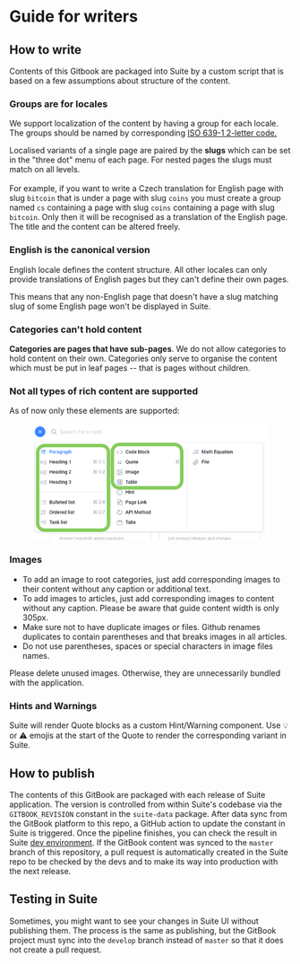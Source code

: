 # Guide for writers

## How to write

Contents of this Gitbook are packaged into Suite by a custom script that is based on a few assumptions about structure of the content.

### Groups are for locales

We support localization of the content by having a group for each locale. The groups should be named by corresponding [ISO 639-1 2-letter code.](https://www.wikiwand.com/en/List\_of\_ISO\_639-1\_codes)

Localised variants of a single page are paired by the **slugs** which can be set in the "three dot" menu of each page. For nested pages the slugs must match on all levels.\
\
For example, if you want to write a Czech translation for English page with slug `bitcoin` that is under a page with slug `coins` you must create a group named `cs` containing a page with slug `coins` containing a page with slug `bitcoin`. Only then it will be recognised as a translation of the English page. The title and the content can be altered freely.

### English is the canonical version

English locale defines the content structure. All other locales can only provide translations of English pages but they can't define their own pages.

This means that any non-English page that doesn't have a slug matching slug of some English page won't be displayed in Suite.

### Categories can't hold content

**Categories are pages that have sub-pages**. We do not allow categories to hold content on their own. Categories only serve to organise the content which must be put in leaf pages -- that is pages without children.

### Not all types of rich content are supported

As of now only these elements are supported:

<figure><img src=".gitbook/assets/Gitbook-rich_content.png" alt=""><figcaption></figcaption></figure>

### Images

* To add an image to root categories, just add corresponding images to their content without any caption or additional text.
* To add images to articles, just add corresponding images to content without any caption. Please be aware that guide content width is only 305px.
* Make sure not to have duplicate images or files. Github renames duplicates to contain parentheses and that breaks images in all articles.
* Do not use parentheses, spaces or special characters in image files names.

Please delete unused images. Otherwise, they are unnecessarily bundled with the application.

### Hints and Warnings

Suite will render Quote blocks as a custom Hint/Warning component.  Use 💡 or ⚠️ emojis at the start of the Quote to render the corresponding variant in Suite.

## How to publish

The contents of this GitBook are packaged with each release of Suite application. The version is controlled from within Suite's codebase via the `GITBOOK_REVISION` constant in the `suite-data` package. After data sync from the GitBook platform to this repo, a GitHub action to update the constant in Suite is triggered. Once the pipeline finishes, you can check the result in Suite [dev environment](https://suite.corp.sldev.cz/suite-web/chore/update-suite-guide/web/). If the GitBook content was synced to the `master` branch of this repository, a pull request is automatically created in the Suite repo to be checked by the devs and to make its way into production with the next release.

## Testing in Suite

Sometimes, you might want to see your changes in Suite UI without publishing them. The process is the same as publishing, but the GitBook project must sync into the `develop` branch instead of `master` so that it does not create a pull request.
